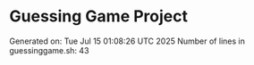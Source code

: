 # Guessing Game Project
Generated on: Tue Jul 15 01:08:26 UTC 2025
Number of lines in guessinggame.sh: 43
